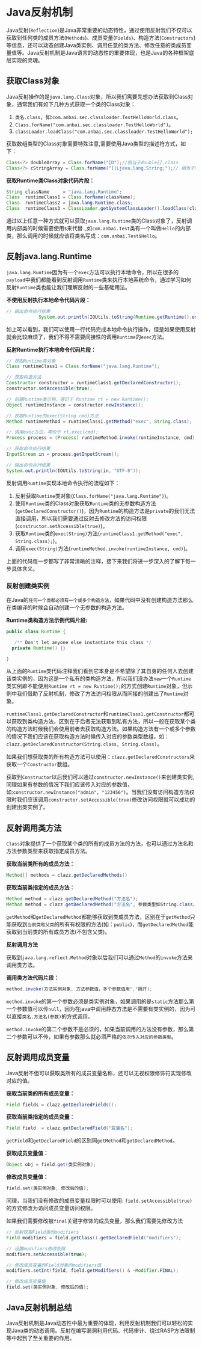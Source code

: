 # Java反射机制

Java反射(`Reflection`)是Java非常重要的动态特性，通过使用反射我们不仅可以获取到任何类的成员方法(`Methods`)、成员变量(`Fields`)、构造方法(`Constructors`)等信息，还可以动态创建Java类实例、调用任意的类方法、修改任意的类成员变量值等。Java反射机制是Java语言的动态性的重要体现，也是Java的各种框架底层实现的灵魂。

## 获取Class对象

Java反射操作的是`java.lang.Class`对象，所以我们需要先想办法获取到Class对象，通常我们有如下几种方式获取一个类的Class对象：

1. `类名.class`，如:`com.anbai.sec.classloader.TestHelloWorld.class`。
2. `Class.forName("com.anbai.sec.classloader.TestHelloWorld")`。
3. `classLoader.loadClass("com.anbai.sec.classloader.TestHelloWorld");`

获取数组类型的Class对象需要特殊注意,需要使用Java类型的描述符方式，如下：

```java
Class<?> doubleArray = Class.forName("[D");//相当于double[].class
Class<?> cStringArray = Class.forName("[[Ljava.lang.String;");// 相当于String[][].class
```

**获取Runtime类Class对象代码片段：**

```java
String className     = "java.lang.Runtime";
Class  runtimeClass1 = Class.forName(className);
Class  runtimeClass2 = java.lang.Runtime.class;
Class  runtimeClass3 = ClassLoader.getSystemClassLoader().loadClass(className);
```

通过以上任意一种方式就可以获取`java.lang.Runtime`类的Class对象了，反射调用内部类的时候需要使用`$`来代替`.`,如`com.anbai.Test`类有一个叫做`Hello`的内部类，那么调用的时候就应该将类名写成：`com.anbai.Test$Hello`。

## 反射java.lang.Runtime

`java.lang.Runtime`因为有一个`exec`方法可以执行本地命令，所以在很多的`payload`中我们都能看到反射调用`Runtime`类来执行本地系统命令，通过学习如何反射`Runtime`类也能让我们理解反射的一些基础用法。

**不使用反射执行本地命令代码片段：**

```java
// 输出命令执行结果
			System.out.println(IOUtils.toString(Runtime.getRuntime().exec("whoami").getInputStream(), "UTF-8"));
```

如上可以看到，我们可以使用一行代码完成本地命令执行操作，但是如果使用反射就会比较麻烦了，我们不得不需要间接性的调用`Runtime`的`exec`方法。

**反射Runtime执行本地命令代码片段：**

```java
// 获取Runtime类对象
Class runtimeClass1 = Class.forName("java.lang.Runtime");

// 获取构造方法
Constructor constructor = runtimeClass1.getDeclaredConstructor();
constructor.setAccessible(true);

// 创建Runtime类示例，等价于 Runtime rt = new Runtime();
Object runtimeInstance = constructor.newInstance();

// 获取Runtime的exec(String cmd)方法
Method runtimeMethod = runtimeClass1.getMethod("exec", String.class);

// 调用exec方法，等价于 rt.exec(cmd);
Process process = (Process) runtimeMethod.invoke(runtimeInstance, cmd);

// 获取命令执行结果
InputStream in = process.getInputStream();

// 输出命令执行结果
System.out.println(IOUtils.toString(in, "UTF-8"));
```

反射调用`Runtime`实现本地命令执行的流程如下：

1. 反射获取`Runtime`类对象(`Class.forName("java.lang.Runtime")`)。
2. 使用`Runtime`类的Class对象获取`Runtime`类的无参数构造方法(`getDeclaredConstructor()`)，因为`Runtime`的构造方法是`private`的我们无法直接调用，所以我们需要通过反射去修改方法的访问权限(`constructor.setAccessible(true)`)。
3. 获取`Runtime`类的`exec(String)`方法(`runtimeClass1.getMethod("exec", String.class);`)。
4. 调用`exec(String)`方法(`runtimeMethod.invoke(runtimeInstance, cmd)`)。

上面的代码每一步都写了非常清晰的注释，接下来我们将进一步深入的了解下每一步具体含义。

### 反射创建类实例

在Java的`任何一个类都必须有一个或多个构造方法`，如果代码中没有创建构造方法那么在类编译的时候会自动创建一个无参数的构造方法。

**Runtime类构造方法示例代码片段:**

```java
public class Runtime {

   /** Don't let anyone else instantiate this class */
  private Runtime() {}

}
```

从上面的`Runtime`类代码注释我们看到它本身是不希望除了其自身的任何人去创建该类实例的，因为这是一个私有的类构造方法，所以我们没办法`new`一个`Runtime`类实例即不能使用`Runtime rt = new Runtime();`的方式创建`Runtime`对象，但示例中我们借助了反射机制，修改了方法访问权限从而间接的创建出了`Runtime`对象。

`runtimeClass1.getDeclaredConstructor`和`runtimeClass1.getConstructor`都可以获取到类构造方法，区别在于后者无法获取到私有方法，所以一般在获取某个类的构造方法时候我们会使用前者去获取构造方法。如果构造方法有一个或多个参数的情况下我们应该在获取构造方法时候传入对应的参数类型数组，如：`clazz.getDeclaredConstructor(String.class, String.class)`。

如果我们想获取类的所有构造方法可以使用：`clazz.getDeclaredConstructors`来获取一个`Constructor`数组。

获取到`Constructor`以后我们可以通过`constructor.newInstance()`来创建类实例,同理如果有参数的情况下我们应该传入对应的参数值，如:`constructor.newInstance("admin", "123456")`。当我们没有访问构造方法权限时我们应该调用`constructor.setAccessible(true)`修改访问权限就可以成功的创建出类实例了。

## 反射调用类方法

`Class`对象提供了一个获取某个类的所有的成员方法的方法，也可以通过方法名和方法参数类型来获取指定成员方法。

**获取当前类所有的成员方法：**

```java
Method[] methods = clazz.getDeclaredMethods()
```

**获取当前类指定的成员方法：**

```java
Method method = clazz.getDeclaredMethod("方法名");
Method method = clazz.getDeclaredMethod("方法名", 参数类型如String.class，多个参数用","号隔开);
```

`getMethod`和`getDeclaredMethod`都能够获取到类成员方法，区别在于`getMethod`只能获取到`当前类和父类`的所有有权限的方法(如：`public`)，而`getDeclaredMethod`能获取到当前类的所有成员方法(不包含父类)。

**反射调用方法**

获取到`java.lang.reflect.Method`对象以后我们可以通过`Method`的`invoke`方法来调用类方法。

**调用类方法代码片段：**

```java
method.invoke(方法实例对象, 方法参数值，多个参数值用","隔开);
```

`method.invoke`的第一个参数必须是类实例对象，如果调用的是`static`方法那么第一个参数值可以传`null`，因为在java中调用静态方法是不需要有类实例的，因为可以直接`类名.方法名(参数)`的方式调用。

`method.invoke`的第二个参数不是必须的，如果当前调用的方法没有参数，那么第二个参数可以不传，如果有参数那么就必须严格的`依次传入对应的参数类型`。

## 反射调用成员变量

Java反射不但可以获取类所有的成员变量名称，还可以无视权限修饰符实现修改对应的值。

**获取当前类的所有成员变量：**

```java
Field fields = clazz.getDeclaredFields();
```

**获取当前类指定的成员变量：**

```java
Field field  = clazz.getDeclaredField("变量名");
```

`getField`和`getDeclaredField`的区别同`getMethod`和`getDeclaredMethod`。

**获取成员变量值：**

```java
Object obj = field.get(类实例对象);
```

**修改成员变量值：**

```java
field.set(类实例对象, 修改后的值);
```

同理，当我们没有修改的成员变量权限时可以使用: `field.setAccessible(true)`的方式修改为访问成员变量访问权限。

如果我们需要修改被`final`关键字修饰的成员变量，那么我们需要先修改方法

```java
// 反射获取Field类的modifiers
Field modifiers = field.getClass().getDeclaredField("modifiers");

// 设置modifiers修改权限
modifiers.setAccessible(true);

// 修改成员变量的Field对象的modifiers值
modifiers.setInt(field, field.getModifiers() & ~Modifier.FINAL);

// 修改成员变量值
field.set(类实例对象, 修改后的值);
```

## Java反射机制总结

Java反射机制是Java动态性中最为重要的体现，利用反射机制我们可以轻松的实现Java类的动态调用。反射在编写漏洞利用代码、代码审计、绕过RASP方法限制等中起到了至关重要的作用。